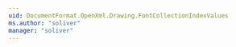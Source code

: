 ```yaml
---
uid: DocumentFormat.OpenXml.Drawing.FontCollectionIndexValues
ms.author: "soliver"
manager: "soliver"
---
```

